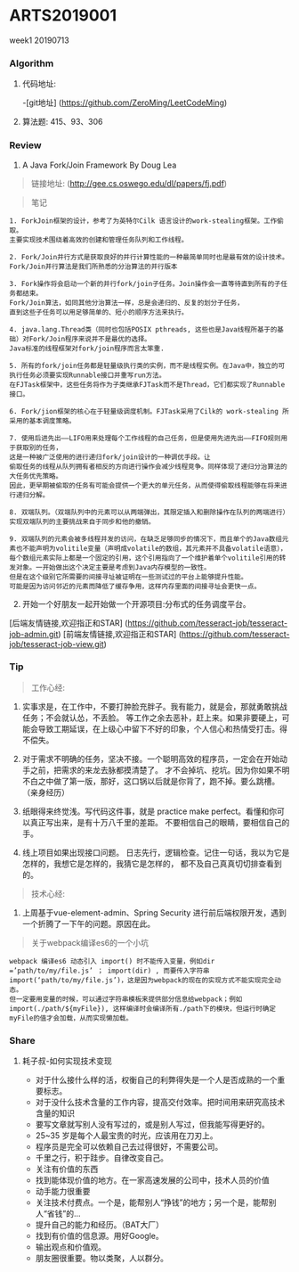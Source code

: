# ARTS2019001
week1 20190713

### Algorithm

1. 代码地址:
 
    -[git地址] (https://github.com/ZeroMing/LeetCodeMing)

2. 算法题: 415、93、306


### Review

1. A Java Fork/Join Framework By Doug Lea

> 链接地址: (http://gee.cs.oswego.edu/dl/papers/fj.pdf)

> 笔记

    1. ForkJoin框架的设计，参考了为英特尔Cilk 语言设计的work-stealing框架。工作偷取。
    主要实现技术围绕着高效的创建和管理任务队列和工作线程。
    
    2. Fork/Join并行方式是获取良好的并行计算性能的一种最简单同时也是最有效的设计技术。
    Fork/Join并行算法是我们所熟悉的分治算法的并行版本
    
    3. Fork操作将会启动一个新的并行fork/join子任务。Join操作会一直等待直到所有的子任务都结束。
    Fork/Join算法，如同其他分治算法一样，总是会递归的、反复的划分子任务，
    直到这些子任务可以用足够简单的、短小的顺序方法来执行。
    
    4. java.lang.Thread类（同时也包括POSIX pthreads, 这些也是Java线程所基于的基础）对Fork/Join程序来说并不是最优的选择。
    Java标准的线程框架对fork/join程序而言太笨重.
    
    5. 所有的fork/join任务都是轻量级执行类的实例，而不是线程实例。在Java中，独立的可执行任务必须要实现Runnable接口并重写run方法。
    在FJTask框架中，这些任务将作为子类继承FJTask而不是Thread，它们都实现了Runnable接口。
    
    6. Fork/jion框架的核心在于轻量级调度机制。FJTask采用了Cilk的 work-stealing 所采用的基本调度策略。
    
    7. 使用后进先出——LIFO用来处理每个工作线程的自己任务，但是使用先进先出——FIFO规则用于获取别的任务，
    这是一种被广泛使用的进行递归fork/join设计的一种调优手段。让
    偷取任务的线程从队列拥有者相反的方向进行操作会减少线程竞争。同样体现了递归分治算法的大任务优先策略。
    因此，更早期被偷取的任务有可能会提供一个更大的单元任务，从而使得偷取线程能够在将来进行递归分解。
    
    8. 双端队列。（双端队列中的元素可以从两端弹出，其限定插入和删除操作在队列的两端进行）实现双端队列的主要挑战来自于同步和他的撤销。
    
    9. 双端队列的元素会被多线程并发的访问，在缺乏足够同步的情况下，而且单个的Java数组元素也不能声明为volitile变量（声明成volatile的数组，其元素并不具备volatile语意），
    每个数组元素实际上都是一个固定的引用，这个引用指向了一个维护着单个volitile引用的转发对象。一开始做出这个决定主要是考虑到Java内存模型的一致性。
    但是在这个级别它所需要的间接寻址被证明在一些测试过的平台上能够提升性能。
    可能是因为访问邻近的元素而降低了缓存争用，这样内存里面的间接寻址会更快一点。
    
    
2. 开始一个好朋友一起开始做一个开源项目:分布式的任务调度平台。

[后端友情链接,欢迎指正和STAR] (https://github.com/tesseract-job/tesseract-job-admin.git)
[前端友情链接,欢迎指正和STAR] (https://github.com/tesseract-job/tesseract-job-view.git)


### Tip

> 工作心经:

1. 实事求是，在工作中，不要打肿脸充胖子。我有能力，就是会，那就勇敢挑战任务；不会就认怂，不丢脸。
等工作之余去恶补，赶上来。如果非要硬上，可能会导致工期延误，在上级心中留下不好的印象，个人信心和热情受打击。得不偿失。

2. 对于需求不明确的任务，坚决不接。一个聪明高效的程序员，一定会在开始动手之前，把需求的来龙去脉都摸清楚了。
才不会掉坑、挖坑。因为你如果不明不白之中做了第一版，那好，这口锅以后就是你背了，跑不掉。要么跳槽。（亲身经历）

3. 纸眼得来终觉浅。写代码这件事，就是 practice make perfect。看懂和你可以真正写出来，是有十万八千里的差距。
不要相信自己的眼睛，要相信自己的手。

4. 线上项目如果出现接口问题。 日志先行，逻辑检查。记住一句话，我以为它是怎样的，我想它是怎样的，我猜它是怎样的，
都不及自己真真切切排查看到的。

> 技术心经:

1. 上周基于vue-element-admin、Spring Security 进行前后端权限开发，遇到一个折腾了一下午的问题。原因在此。

> 关于webpack编译es6的一个小坑

    webpack 编译es6 动态引入 import() 时不能传入变量，例如dir =’path/to/my/file.js’ ； import(dir) , 而要传入字符串 import(‘path/to/my/file.js’)，这是因为webpack的现在的实现方式不能实现完全动态。
    但一定要用变量的时候，可以通过字符串模板来提供部分信息给webpack；例如import(./path/${myFile}), 这样编译时会编译所有./path下的模块，但运行时确定myFile的值才会加载，从而实现懒加载。



### Share

1. 耗子叔-如何实现技术变现

    - 对于什么接什么样的活，权衡自己的利弊得失是一个人是否成熟的一个重要标志。
    - 对于没什么技术含量的工作内容，提高交付效率。把时间用来研究高技术含量的知识
    - 要写文章就写别人没有写过的，或是别人写过，但我能写得更好的。
    - 25~35 岁是每个人最宝贵的时光，应该用在刀刃上。
    - 程序员是完全可以依赖自己去过得很好，不需要公司。
    - 千里之行，积于跬步。自律改变自己。  
    - 关注有价值的东西
    - 找到能体现价值的地方。在一家高速发展的公司中，技术人员的价值
    - 动手能力很重要
    - 关注技术付费点。一个是，能帮别人“挣钱”的地方；另一个是，能帮别人“省钱”的...
    - 提升自己的能力和经历。（BAT大厂）
    - 找到有价值的信息源。用好Google。
    - 输出观点和价值观。
    - 朋友圈很重要。物以类聚，人以群分。
    
  
    
